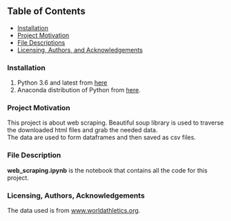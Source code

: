 ## Table of Contents
- [Installation](#install)
- [Project Motivation](#motivate)
- [File Descriptions](#describe)
- [Licensing, Authors, and Acknowledgements](#acknowledge)

<a id='install'></a>
### Installation
1. Python 3.6 and latest from [here](https://www.python.org/downloads/)
2. Anaconda distribution of Python from [here](https://www.anaconda.com/blog/anaconda-distribution-2022-10#).

<a id='motivate'></a>
### Project Motivation
This project is about web scraping. Beautiful soup library is used to traverse the downloaded html files and grab the needed data.<br> The data are used to form dataframes and then saved as csv files.

<a id='describe'></a>
### File Description
__web_scraping.ipynb__ is the notebook that contains all the code for this project.<br>


<a id='acknowledge'></a>
### Licensing, Authors, Acknowledgements
The data used is from www.worldathletics.org.